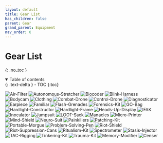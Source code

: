 ```yaml
---
layout: default
title: Gear List
has_children: false
parent: Gear
grand_parent: Equipment
nav_order: 0
---
```

# Gear List
{: .no_toc }

<details open markdown="block">
  <summary>
    Table of contents
  </summary>
  {: .text-delta }
- TOC
{:toc}
</details>

![Air-Filter](Game/Blocks/Air-Filter)
![Autonomous-Stretcher](Game/Blocks/Autonomous-Stretcher)
![Biocoder](Game/Blocks/Biocoder)
![Blink-Harness](Game/Blocks/Blink-Harness)
![Bodycam](Game/Blocks/Bodycam)
![Clothing](Game/Blocks/Clothing)
![Combat-Drone](Game/Blocks/Combat-Drone)
![Control-Drone](Game/Blocks/Control-Drone)
![Diagnosticator](Game/Blocks/Diagnosticator)
![Earpiece](Game/Blocks/Earpiece)
![Familiar](Game/Blocks/Familiar)
![Flash-Grenades](Game/Blocks/Flash-Grenades)
![Forensics-Kit](Game/Blocks/Forensics-Kit)
![GO-Bag](Game/Blocks/GO-Bag)
![Hardlight-Constructor](Game/Blocks/Hardlight-Constructor)
![Hardlight-Frame](Game/Blocks/Hardlight-Frame)
![Heads-Up-Display](Game/Blocks/Heads-Up-Display)
![IFAK](Game/Blocks/IFAK)
![Inoculator](Game/Blocks/Inoculator)
![Jumpsuit](Game/Blocks/Jumpsuit)
![LOOT-Sack](Game/Blocks/LOOT-Sack)
![Manacles](Game/Blocks/Manacles)
![Micro-Printer](Game/Blocks/Micro-Printer)
![Mind-Shield](Game/Blocks/Mind-Shield)
![Neuro-Suit](Game/Blocks/Neuro-Suit)
![Painkillers](Game/Blocks/Painkillers)
![Patching-Kit](Game/Blocks/Patching-Kit)
![Portable-Morgue](Game/Blocks/Portable-Morgue)
![Problem-Solving-Pen](Game/Blocks/Problem-Solving-Pen)
![Riot-Shield](Game/Blocks/Riot-Shield)
![Riot-Suppression-Cans](Game/Blocks/Riot-Suppression-Cans)
![Ritualism-Kit](Game/Blocks/Ritualism-Kit)
![Spectrometer](Game/Blocks/Spectrometer)
![Stasis-Injector](Game/Blocks/Stasis-Injector)
![TAC-Rigging](Game/Blocks/TAC-Rigging)
![Tinkering-Kit](Game/Blocks/Tinkering-Kit)
![Trauma-Kit](Game/Blocks/Trauma-Kit)
![Memory-Modifier](Game/Blocks/Memory-Modifier)
![Censer](Game/Blocks/Censer)